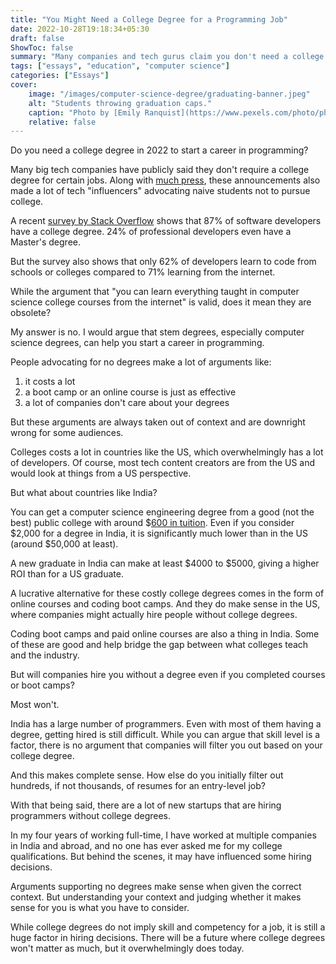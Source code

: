 ```yaml
---
title: "You Might Need a College Degree for a Programming Job"
date: 2022-10-28T19:18:34+05:30
draft: false
ShowToc: false
summary: "Many companies and tech gurus claim you don't need a college degree for a programming job. But here's why you might want to get one regardless."
tags: ["essays", "education", "computer science"]
categories: ["Essays"]
cover:
    image: "/images/computer-science-degree/graduating-banner.jpeg"
    alt: "Students throwing graduation caps."
    caption: "Photo by [Emily Ranquist](https://www.pexels.com/photo/photography-of-people-graduating-1205651/)"
    relative: false
---
```


Do you need a college degree in 2022 to start a career in programming?

Many big tech companies have publicly said they don't require a college degree for certain jobs. Along with [much press](https://www.cnbc.com/2018/08/16/15-companies-that-no-longer-require-employees-to-have-a-college-degree.html), these announcements also made a lot of tech "influencers" advocating naive students not to pursue college.

A recent [survey by Stack Overflow](https://survey.stackoverflow.co/2022/) shows that 87% of software developers have a college degree. 24% of professional developers even have a Master's degree.

But the survey also shows that only 62% of developers learn to code from schools or colleges compared to 71% learning from the internet.

While the argument that "you can learn everything taught in computer science college courses from the internet" is valid, does it mean they are obsolete?

My answer is no. I would argue that stem degrees, especially computer science degrees, can help you start a career in programming.

People advocating for no degrees make a lot of arguments like:

1. it costs a lot
2. a boot camp or an online course is just as effective
3. a lot of companies don't care about your degrees

But these arguments are always taken out of context and are downright wrong for some audiences.

Colleges costs a lot in countries like the US, which overwhelmingly has a lot of developers. Of course, most tech content creators are from the US and would look at things from a US perspective.

But what about countries like India?

You can get a computer science engineering degree from a good (not the best) public college with around $[600 in tuition](https://www.shiksha.com/college/government-engineering-college-thrissur-52578). Even if you consider $2,000 for a degree in India, it is significantly much lower than in the US (around $50,000 at least).

A new graduate in India can make at least $4000 to $5000, giving a higher ROI than for a US graduate.

A lucrative alternative for these costly college degrees comes in the form of online courses and coding boot camps. And they do make sense in the US, where companies might actually hire people without college degrees.

Coding boot camps and paid online courses are also a thing in India. Some of these are good and help bridge the gap between what colleges teach and the industry.

But will companies hire you without a degree even if you completed courses or boot camps?

Most won't.

India has a large number of programmers. Even with most of them having a degree, getting hired is still difficult. While you can argue that skill level is a factor, there is no argument that companies will filter you out based on your college degree.

And this makes complete sense. How else do you initially filter out hundreds, if not thousands, of resumes for an entry-level job?

With that being said, there are a lot of new startups that are hiring programmers without college degrees.

In my four years of working full-time, I have worked at multiple companies in India and abroad, and no one has ever asked me for my college qualifications. But behind the scenes, it may have influenced some hiring decisions.

Arguments supporting no degrees make sense when given the correct context. But understanding your context and judging whether it makes sense for you is what you have to consider.

While college degrees do not imply skill and competency for a job, it is still a huge factor in hiring decisions. There will be a future where college degrees won't matter as much, but it overwhelmingly does today.
